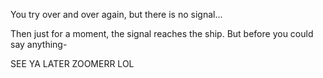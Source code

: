 You try over and over again, but there is no signal...

Then just for a moment, the signal reaches the ship. But before you could say anything-

SEE YA LATER ZOOMERR LOL
